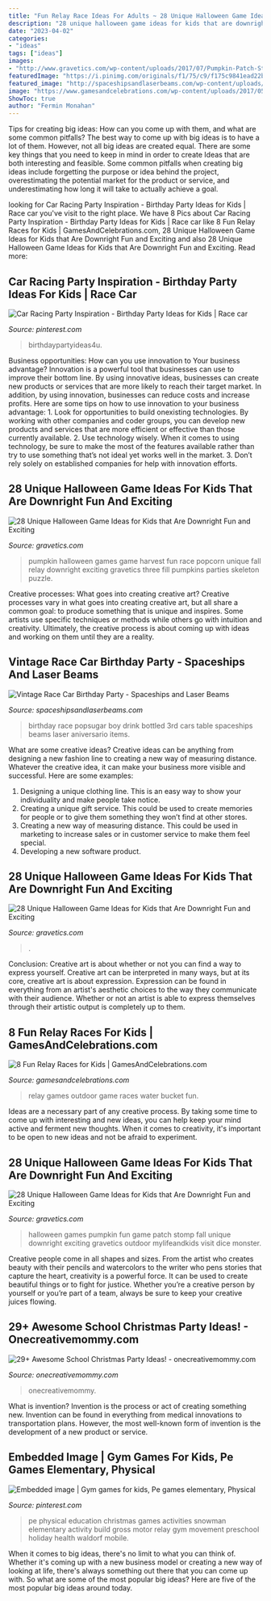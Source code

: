 ```yaml
---
title: "Fun Relay Race Ideas For Adults ~ 28 Unique Halloween Game Ideas For Kids That Are Downright Fun And Exciting"
description: "28 unique halloween game ideas for kids that are downright fun and exciting"
date: "2023-04-02"
categories:
- "ideas"
tags: ["ideas"]
images:
- "http://www.gravetics.com/wp-content/uploads/2017/07/Pumpkin-Patch-Stomp.jpg"
featuredImage: "https://i.pinimg.com/originals/f1/75/c9/f175c9841ead22b8cb82f4b90a60e2bc.jpg"
featured_image: "http://spaceshipsandlaserbeams.com/wp-content/uploads/2013/02/vintage-race-car-boy-birthday-party-drink-ideas-649x975.jpg"
image: "https://www.gamesandcelebrations.com/wp-content/uploads/2017/05/Outdoor-Relay-Games-Kids.jpg"
ShowToc: true
author: "Fermin Monahan"
---
```



Tips for creating big ideas: How can you come up with them, and what are some common pitfalls?
The best way to come up with big ideas is to have a lot of them. However, not all big ideas are created equal. There are some key things that you need to keep in mind in order to create Ideas that are both interesting and feasible. Some common pitfalls when creating big ideas include forgetting the purpose or idea behind the project, overestimating the potential market for the product or service, and underestimating how long it will take to actually achieve a goal.

	

		
looking for Car Racing Party Inspiration - Birthday Party Ideas for Kids | Race car you've visit to the right place. We have 8 Pics about Car Racing Party Inspiration - Birthday Party Ideas for Kids | Race car like 8 Fun Relay Races for Kids | GamesAndCelebrations.com, 28 Unique Halloween Game Ideas for Kids that Are Downright Fun and Exciting and also 28 Unique Halloween Game Ideas for Kids that Are Downright Fun and Exciting. Read more:
		
    
## Car Racing Party Inspiration - Birthday Party Ideas For Kids | Race Car

<img loading=lazy src="https://i.pinimg.com/originals/ad/5a/c0/ad5ac0349f66c45542275a28b754080b.jpg" onerror="this.onerror=null;this.src='https://tse4.mm.bing.net/th?id=OIP.eikke1QmfVVnOkKaWqy0kgHaLY&amp;pid=15.1';" alt="Car Racing Party Inspiration - Birthday Party Ideas for Kids | Race car">

_Source: pinterest.com_

>birthdaypartyideas4u. 

	

Business opportunities: How can you use innovation to Your business advantage?
Innovation is a powerful tool that businesses can use to improve their bottom line. By using innovative ideas, businesses can create new products or services that are more likely to reach their target market. In addition, by using innovation, businesses can reduce costs and increase profits. Here are some tips on how to use innovation to your business advantage: 1. Look for opportunities to build onexisting technologies. By working with other companies and coder groups, you can develop new products and services that are more efficient or effective than those currently available. 2. Use technology wisely. When it comes to using technology, be sure to make the most of the features available rather than try to use something that’s not ideal yet works well in the market. 3. Don’t rely solely on established companies for help with innovation efforts.

    
## 28 Unique Halloween Game Ideas For Kids That Are Downright Fun And Exciting

<img loading=lazy src="http://www.gravetics.com/wp-content/uploads/2017/07/Popcorn-Race.jpg" onerror="this.onerror=null;this.src='https://tse1.mm.bing.net/th?id=OIP.cM_4MmSmgpDVA62EK9QSjQAAAA&amp;pid=15.1';" alt="28 Unique Halloween Game Ideas for Kids that Are Downright Fun and Exciting">

_Source: gravetics.com_

>pumpkin halloween games game harvest fun race popcorn unique fall relay downright exciting gravetics three fill pumpkins parties skeleton puzzle. 

	

Creative processes: What goes into creating creative art?
Creative processes vary in what goes into creating creative art, but all share a common goal: to produce something that is unique and inspires. Some artists use specific techniques or methods while others go with intuition and creativity. Ultimately, the creative process is about coming up with ideas and working on them until they are a reality.

    
## Vintage Race Car Birthday Party - Spaceships And Laser Beams

<img loading=lazy src="http://spaceshipsandlaserbeams.com/wp-content/uploads/2013/02/vintage-race-car-boy-birthday-party-drink-ideas-649x975.jpg" onerror="this.onerror=null;this.src='https://tse1.mm.bing.net/th?id=OIP.PBE0wmxs03BQIOc4RfOi4QHaLI&amp;pid=15.1';" alt="Vintage Race Car Birthday Party - Spaceships and Laser Beams">

_Source: spaceshipsandlaserbeams.com_

>birthday race popsugar boy drink bottled 3rd cars table spaceships beams laser aniversario items. 

	

What are some creative ideas?
Creative ideas can be anything from designing a new fashion line to creating a new way of measuring distance. Whatever the creative idea, it can make your business more visible and successful. Here are some examples:
1. Designing a unique clothing line. This is an easy way to show your individuality and make people take notice.
2. Creating a unique gift service. This could be used to create memories for people or to give them something they won’t find at other stores.
3. Creating a new way of measuring distance. This could be used in marketing to increase sales or in customer service to make them feel special.
4. Developing a new software product.

    
## 28 Unique Halloween Game Ideas For Kids That Are Downright Fun And Exciting

<img loading=lazy src="http://www.gravetics.com/wp-content/uploads/2017/07/Pumpkin-Pickin’.jpg" onerror="this.onerror=null;this.src='https://tse1.mm.bing.net/th?id=OIP.TkTn_V6THpvvaFK99CWiMgHaJ3&amp;pid=15.1';" alt="28 Unique Halloween Game Ideas for Kids that Are Downright Fun and Exciting">

_Source: gravetics.com_

>. 

	

Conclusion: Creative art is about whether or not you can find a way to express yourself.
Creative art can be interpreted in many ways, but at its core, creative art is about expression. Expression can be found in everything from an artist's aesthetic choices to the way they communicate with their audience. Whether or not an artist is able to express themselves through their artistic output is completely up to them.

    
## 8 Fun Relay Races For Kids | GamesAndCelebrations.com

<img loading=lazy src="https://www.gamesandcelebrations.com/wp-content/uploads/2017/05/Outdoor-Relay-Games-Kids.jpg" onerror="this.onerror=null;this.src='https://tse4.mm.bing.net/th?id=OIP.U9zaXqapHLWX_ryv0ZUdEQHaJ4&amp;pid=15.1';" alt="8 Fun Relay Races for Kids | GamesAndCelebrations.com">

_Source: gamesandcelebrations.com_

>relay games outdoor game races water bucket fun. 

	

Ideas are a necessary part of any creative process. By taking some time to come up with interesting and new ideas, you can help keep your mind active and ferment new thoughts. When it comes to creativity, it's important to be open to new ideas and not be afraid to experiment.

    
## 28 Unique Halloween Game Ideas For Kids That Are Downright Fun And Exciting

<img loading=lazy src="http://www.gravetics.com/wp-content/uploads/2017/07/Pumpkin-Patch-Stomp.jpg" onerror="this.onerror=null;this.src='https://tse3.mm.bing.net/th?id=OIP.AS49tIApT1X1B0z-fnwV7QHaJ2&amp;pid=15.1';" alt="28 Unique Halloween Game Ideas for Kids that Are Downright Fun and Exciting">

_Source: gravetics.com_

>halloween games pumpkin fun game patch stomp fall unique downright exciting gravetics outdoor mylifeandkids visit dice monster. 

	

Creative people come in all shapes and sizes. From the artist who creates beauty with their pencils and watercolors to the writer who pens stories that capture the heart, creativity is a powerful force. It can be used to create beautiful things or to fight for justice. Whether you’re a creative person by yourself or you’re part of a team, always be sure to keep your creative juices flowing.

    
## 29+ Awesome School Christmas Party Ideas! - Onecreativemommy.com

<img loading=lazy src="https://onecreativemommy.com/wp-content/uploads/2015/12/school-christmas-party-ideas-paper-plate-trees.jpg" onerror="this.onerror=null;this.src='https://tse4.mm.bing.net/th?id=OIP.4kwdTcGtiX08bWJQ6pzaewHaLG&amp;pid=15.1';" alt="29+ Awesome School Christmas Party Ideas! - onecreativemommy.com">

_Source: onecreativemommy.com_

>onecreativemommy. 

	

What is invention?
Invention is the process or act of creating something new. Invention can be found in everything from medical innovations to transportation plans. However, the most well-known form of invention is the development of a new product or service.

    
## Embedded Image | Gym Games For Kids, Pe Games Elementary, Physical

<img loading=lazy src="https://i.pinimg.com/originals/f1/75/c9/f175c9841ead22b8cb82f4b90a60e2bc.jpg" onerror="this.onerror=null;this.src='https://tse4.mm.bing.net/th?id=OIP.h6r2Ut9A_9Tk_hPWV4o-XgHaJ6&amp;pid=15.1';" alt="Embedded image | Gym games for kids, Pe games elementary, Physical">

_Source: pinterest.com_

>pe physical education christmas games activities snowman elementary activity build gross motor relay gym movement preschool holiday health waldorf mobile. 

	

When it comes to big ideas, there's no limit to what you can think of. Whether it's coming up with a new business model or creating a new way of looking at life, there's always something out there that you can come up with. So what are some of the most popular big ideas? Here are five of the most popular big ideas around today.

